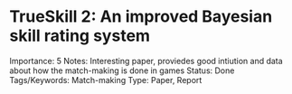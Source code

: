 # TrueSkill 2: An improved Bayesian skill rating system

Importance: 5
Notes: Interesting paper, proviedes good intiution and data about how the match-making is done in games
Status: Done
Tags/Keywords: Match-making
Type: Paper, Report